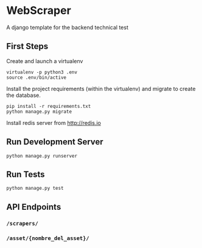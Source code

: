 # WebScraper

A django template for the backend technical test

## First Steps
Create and launch a virtualenv
```
virtualenv -p python3 .env
source .env/bin/active
```

Install the project requirements (within the virtualenv) and migrate to create the database.
```
pip install -r requirements.txt
python manage.py migrate
```
Install redis server from http://redis.io

## Run Development Server
```
python manage.py runserver
```

## Run Tests
```
python manage.py test
```

## API Endpoints

### `/scrapers/`
### `/asset/{nombre_del_asset}/`